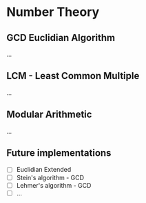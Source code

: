 # Number Theory

## GCD Euclidian Algorithm 

...

## LCM - Least Common Multiple

...

## Modular Arithmetic

...

## Future implementations

* [ ] Euclidian Extended
* [ ] Stein's algorithm - GCD
* [ ] Lehmer's algorithm - GCD
* [ ] ...